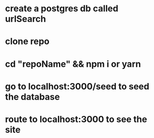 # create a postgres db called urlSearch

# clone repo

# cd "repoName" && npm i or yarn

# go to localhost:3000/seed to seed the database

# route to localhost:3000 to see the site
